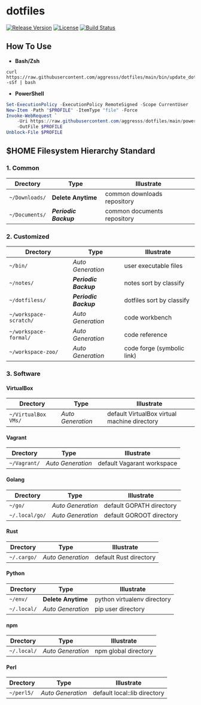 # dotfiles

[![Release Version](https://img.shields.io/github/v/release/aggresss/dotfiles)](https://github.com/aggresss/dotfiles/releases)
[![License](https://img.shields.io/github/license/aggresss/dotfiles)](https://github.com/aggresss/dotfiles/blob/main/LICENSE)
[![Build Status](https://www.travis-ci.org/aggresss/dotfiles.svg?branch=main)](https://www.travis-ci.org/aggresss/dotfiles)

## How To Use

- **Bash/Zsh**

```shell
curl https://raw.githubusercontent.com/aggresss/dotfiles/main/bin/update_dotfiles.sh -sSf | bash
```

- **PowerShell**

```powershell
Set-ExecutionPolicy -ExecutionPolicy RemoteSigned -Scope CurrentUser
New-Item -Path "$PROFILE" -ItemType "file" -Force
Invoke-WebRequest `
    -Uri https://raw.githubusercontent.com/aggresss/dotfiles/main/powershell/Microsoft.PowerShell_profile.ps1 `
    -OutFile $PROFILE
Unblock-File $PROFILE

```

## $HOME Filesystem Hierarchy Standard

### 1. Common

| Drectory | Type | Illustrate |
|---|---|---|
| `~/Downloads/` | **Delete Anytime** | common downloads repository |
| `~/Documents/` | ***Periodic Backup*** | common documents repository |

### 2. Customized

| Drectory | Type | Illustrate |
|---|---|---|
| `~/bin/` | *Auto Generation* | user executable files |
| `~/notes/` | ***Periodic Backup*** | notes sort by classify |
| `~/dotfiless/` | ***Periodic Backup*** | dotfiles sort by classify |
| `~/workspace-scratch/` | *Auto Generation* | code workbench |
| `~/workspace-formal/` | *Auto Generation* | code reference |
| `~/workspace-zoo/` | *Auto Generation* | code forge (symbolic link) |

### 3. Software

#### VirtualBox

| Drectory | Type | Illustrate |
|---|---|---|
| `~/VirtualBox VMs/` | *Auto Generation* | default VirtualBox virtual machine directory |

#### Vagrant

| Drectory | Type | Illustrate |
|---|---|---|
| `~/Vagrant/` | *Auto Generation* | default Vagarant workspace |

#### Golang

| Drectory | Type | Illustrate |
|---|---|---|
| `~/go/` | *Auto Generation* | default GOPATH directory |
| `~/.local/go/` | *Auto Generation* | default GOROOT directory |

#### Rust

| Drectory | Type | Illustrate |
|---|---|---|
|`~/.cargo/`| *Auto Generation* | default Rust directory |

#### Python

| Drectory | Type | Illustrate |
|---|---|---|
| `~/env/` | **Delete Anytime** | python virtualenv directory |
| `~/.local/` | *Auto Generation* | pip user directory |

#### npm

| Drectory | Type | Illustrate |
|---|---|---|
| `~/.local/` | *Auto Generation* | npm global directory |

#### Perl
| Drectory | Type | Illustrate |
|---|---|---|
| `~/perl5/` | *Auto Generation* | default local::lib directory |
